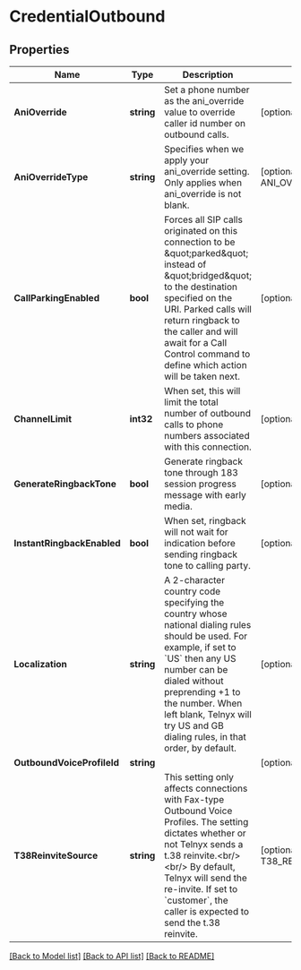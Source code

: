 # CredentialOutbound

## Properties
Name | Type | Description | Notes
------------ | ------------- | ------------- | -------------
**AniOverride** | **string** | Set a phone number as the ani_override value to override caller id number on outbound calls. | [optional] 
**AniOverrideType** | **string** | Specifies when we apply your ani_override setting. Only applies when ani_override is not blank. | [optional] [default to ANI_OVERRIDE_TYPE.ALWAYS]
**CallParkingEnabled** | **bool** | Forces all SIP calls originated on this connection to be \&quot;parked\&quot; instead of \&quot;bridged\&quot; to the destination specified on the URI. Parked calls will return ringback to the caller and will await for a Call Control command to define which action will be taken next. | [optional] [default to false]
**ChannelLimit** | **int32** | When set, this will limit the total number of outbound calls to phone numbers associated with this connection. | [optional] [default to null]
**GenerateRingbackTone** | **bool** | Generate ringback tone through 183 session progress message with early media. | [optional] [default to false]
**InstantRingbackEnabled** | **bool** | When set, ringback will not wait for indication before sending ringback tone to calling party. | [optional] [default to true]
**Localization** | **string** | A 2-character country code specifying the country whose national dialing rules should be used. For example, if set to &#x60;US&#x60; then any US number can be dialed without preprending +1 to the number. When left blank, Telnyx will try US and GB dialing rules, in that order, by default. | [optional] [default to US]
**OutboundVoiceProfileId** | **string** |  | [optional] [default to null]
**T38ReinviteSource** | **string** | This setting only affects connections with Fax-type Outbound Voice Profiles. The setting dictates whether or not Telnyx sends a t.38 reinvite.&lt;br/&gt;&lt;br/&gt; By default, Telnyx will send the re-invite. If set to &#x60;customer&#x60;, the caller is expected to send the t.38 reinvite. | [optional] [default to T38_REINVITE_SOURCE.TELNYX]

[[Back to Model list]](../README.md#documentation-for-models) [[Back to API list]](../README.md#documentation-for-api-endpoints) [[Back to README]](../README.md)

